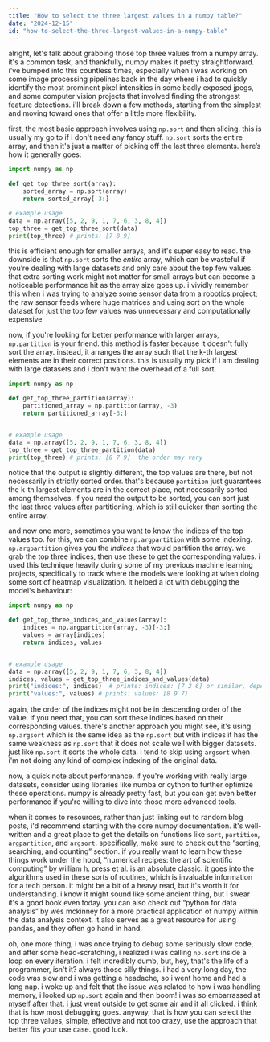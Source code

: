 ```yaml
---
title: "How to select the three largest values in a numpy table?"
date: "2024-12-15"
id: "how-to-select-the-three-largest-values-in-a-numpy-table"
---
```


alright, let's talk about grabbing those top three values from a numpy array. it's a common task, and thankfully, numpy makes it pretty straightforward. i've bumped into this countless times, especially when i was working on some image processing pipelines back in the day where i had to quickly identify the most prominent pixel intensities in some badly exposed jpegs, and some computer vision projects that involved finding the strongest feature detections. i'll break down a few methods, starting from the simplest and moving toward ones that offer a little more flexibility.

first, the most basic approach involves using `np.sort` and then slicing. this is usually my go to if i don't need any fancy stuff. `np.sort` sorts the entire array, and then it's just a matter of picking off the last three elements. here’s how it generally goes:

```python
import numpy as np

def get_top_three_sort(array):
    sorted_array = np.sort(array)
    return sorted_array[-3:]

# example usage
data = np.array([5, 2, 9, 1, 7, 6, 3, 8, 4])
top_three = get_top_three_sort(data)
print(top_three) # prints: [7 8 9]
```

this is efficient enough for smaller arrays, and it's super easy to read. the downside is that `np.sort` sorts the *entire* array, which can be wasteful if you’re dealing with large datasets and only care about the top few values. that extra sorting work might not matter for small arrays but can become a noticeable performance hit as the array size goes up. i vividly remember this when i was trying to analyze some sensor data from a robotics project; the raw sensor feeds where huge matrices and using sort on the whole dataset for just the top few values was unnecessary and computationally expensive

now, if you're looking for better performance with larger arrays, `np.partition` is your friend. this method is faster because it doesn't fully sort the array. instead, it arranges the array such that the k-th largest elements are in their correct positions. this is usually my pick if i am dealing with large datasets and i don't want the overhead of a full sort.

```python
import numpy as np

def get_top_three_partition(array):
    partitioned_array = np.partition(array, -3)
    return partitioned_array[-3:]


# example usage
data = np.array([5, 2, 9, 1, 7, 6, 3, 8, 4])
top_three = get_top_three_partition(data)
print(top_three) # prints: [8 7 9]  the order may vary
```

notice that the output is slightly different, the top values are there, but not necessarily in strictly sorted order. that's because `partition` just guarantees the k-th largest elements are in the correct place, not necessarily sorted among themselves. if you *need* the output to be sorted, you can sort just the last three values after partitioning, which is still quicker than sorting the entire array.

and now one more, sometimes you want to know the indices of the top values too. for this, we can combine `np.argpartition` with some indexing. `np.argpartition` gives you the *indices* that would partition the array. we grab the top three indices, then use these to get the corresponding values. i used this technique heavily during some of my previous machine learning projects, specifically to track where the models were looking at when doing some sort of heatmap visualization. it helped a lot with debugging the model's behaviour:

```python
import numpy as np

def get_top_three_indices_and_values(array):
    indices = np.argpartition(array, -3)[-3:]
    values = array[indices]
    return indices, values


# example usage
data = np.array([5, 2, 9, 1, 7, 6, 3, 8, 4])
indices, values = get_top_three_indices_and_values(data)
print("indices:", indices)  # prints: indices: [7 2 6] or similar, depending on numpy versions.
print("values:", values) # prints: values: [8 9 7]
```
again, the order of the indices might not be in descending order of the value. if you need that, you can sort these indices based on their corresponding values.
there's another approach you might see, it's using `np.argsort` which is the same idea as the `np.sort` but with indices it has the same weakness as `np.sort` that it does not scale well with bigger datasets. just like `np.sort` it sorts the whole data. i tend to skip using `argsort` when i'm not doing any kind of complex indexing of the original data.

now, a quick note about performance. if you're working with really large datasets, consider using libraries like numba or cython to further optimize these operations. numpy is already pretty fast, but you can get even better performance if you're willing to dive into those more advanced tools.

when it comes to resources, rather than just linking out to random blog posts, i'd recommend starting with the core numpy documentation. it's well-written and a great place to get the details on functions like `sort`, `partition`, `argpartition`, and `argsort`. specifically, make sure to check out the “sorting, searching, and counting” section. if you really want to learn how these things work under the hood, “numerical recipes: the art of scientific computing” by william h. press et al. is an absolute classic. it goes into the algorithms used in these sorts of routines, which is invaluable information for a tech person. it might be a bit of a heavy read, but it's worth it for understanding. i know it might sound like some ancient thing, but i swear it's a good book even today. you can also check out “python for data analysis” by wes mckinney for a more practical application of numpy within the data analysis context. it also serves as a great resource for using pandas, and they often go hand in hand.

oh, one more thing, i was once trying to debug some seriously slow code, and after some head-scratching, i realized i was calling `np.sort` inside a loop on every iteration. i felt incredibly dumb, but, hey, that's the life of a programmer, isn't it? always those silly things. i had a very long day, the code was slow and i was getting a headache, so i went home and had a long nap. i woke up and felt that the issue was related to how i was handling memory, i looked up `np.sort` again and then boom! i was so embarrassed at myself after that. i just went outside to get some air and it all clicked. i think that is how most debugging goes.
anyway, that is how you can select the top three values, simple, effective and not too crazy, use the approach that better fits your use case. good luck.
